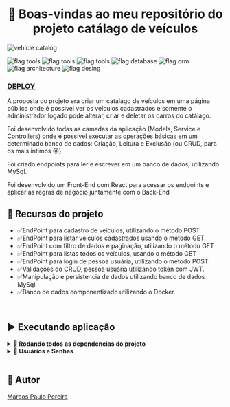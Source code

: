 <h1 align="center">🎉 Boas-vindas ao meu repositório do projeto catálago de veículos </h1>

![vehicle catalog](https://user-images.githubusercontent.com/104791582/228703451-681772cd-c984-401f-9481-67024a082ee7.gif)

![flag tools](https://img.shields.io/badge/Tools-%20Docker%20|%20.NET-9cf) ![flag tools](https://img.shields.io/badge/Languages-JavaScript%20|%20C%23-yellow) ![flag tools](https://img.shields.io/badge/Frameworks-Identity%20|%20JWT%20|%20React-yelow) ![flag database](https://img.shields.io/badge/Database-MySql-green) ![flag orm](https://img.shields.io/badge/ORM-Entity-blue) ![flag architecture](https://img.shields.io/badge/Architecture-P.O.O%20|%20MSC-orange) ![flag desing](https://img.shields.io/badge/Design%20Patterns-S.O.L.I.D-brown)

### [DEPLOY](https://karsshop.bohr.io/)

<p>A proposta do projeto era criar um catalágo de veículos em uma página pública onde é possivel ver os veículos cadastrados e somente o administrador logado pode alterar, criar e deletar os carros do catálago.</p>
<p>Foi desenvolvido todas as camadas da aplicação (Models, Service e Controllers) onde é possível executar as operações básicas em um determinado banco de dados: Criação, Leitura e Exclusão (ou CRUD, para os mais íntimos 😜).</p>
<p>Foi criado endpoints para ler e escrever em um banco de dados, utilizando MySql.</p>
<p>Foi desenvolvido um Front-End com React para acessar os endpoints e aplicar as regras de negócio juntamente com o Back-End</p>

## 🔨 Recursos do projeto

<ul>
<li>✅EndPoint para cadastro de veículos, utilizando o método POST</li>
<li>✅EndPoint para listar veículos cadastrados usando o método GET.</li>
<li>✅EndPoint com filtro de dados e paginação, utilizando o método GET</li>
<li>✅EndPoint para listas todos os veículos, usando o método GET</li>
<li>✅EndPoint para login de pessoa usuária, utilizando o método POST.</li>
<li>✅Validações do CRUD, pessoa usuária utilizando token com JWT.</li>
<li>✅Manipulação e persistencia de dados utilizando banco de dados MySql.</li>
<li>✅Banco de dados componentizado utilizando o Docker.</li>
</ul>
<br>

## ▶️ Executando aplicação

<details>
  <summary><strong>🐳 Rodando todos as dependencias do projeto</strong></summary><br />

  **⚠️ Antes de começar, seu docker-compose precisa estar na versão 1.29 ou superior. [Veja aqui](https://www.digitalocean.com/community/tutorials/how-to-install-and-use-docker-compose-on-ubuntu-20-04-pt) ou [na documentação](https://docs.docker.com/compose/install/) como instalá-lo. No primeiro artigo, você pode substituir onde está com `1.26.0` por `1.29.2`.**

> ℹ️ Rode os serviços `backend`, `frontend` e `db` com o comando:
```
 docker-compose up -d --build
```
  - Lembre-se de parar o `mysql` se estiver usando localmente na porta padrão (`3306`), ou adapte, caso queria fazer uso da aplicação em containers;

  - Esses serviços irão inicializar um container chamado `backend_vheicles_catalog`, `fontend_vheicles_catalog` e outro chamado `db_vheicles_catalog`;

  - A partir daqui você pode acessar a aplicação em `http://localhost:3000`;

  - Os endpoints dos back-end se encontram em `http://localhost:5099`;

  - **⚠️ Atenção:** Não rode o comando npm audit fix! Ele atualiza várias dependências do projeto, e essa atualização gera conflitos.

  - ✨ **Dica:** A extensão `Remote - Containers` é indicada para que você possa desenvolver sua aplicação no container Docker direto no VS Code, como você faz com seus arquivos locais.

  <img src="https://user-images.githubusercontent.com/104791582/213542711-a092f145-a6e3-4172-89f4-417379cfefae.png" width="800px" >

</details>
<details>
  <summary><strong>🏦 Usuários e Senhas</strong></summary><br />

  A aplicação possui usuário e senha padrão pré cadastrado e com suas permições de admins ativadas no banco. Utilize para testar a aplicação.

  > Email: admin@admin.com

  > Senha: @Admin123

  O banco de dados utiliza o docker já com as váriaves de anbientes e persitencia de dados porém abaixo estão as váriaveis para uma configuração local.

  ```
      MYSQL_DATABASE: vehicleCatalog
      MYSQL_USER: root
      MYSQL_PASSWORD: password
      MYSQL_HOST: localhost
      MYSQL_ROOT_PASSWORD: password
  ```
</details>
</br>

## 🧔 Autor

<div class="badge-base LI-profile-badge" data-locale="pt_BR" data-size="medium" data-theme="dark" data-type="VERTICAL" data-vanity="dev-marcospaulo" data-version="v1"><a class="badge-base__link LI-simple-link" href="https://br.linkedin.com/in/dev-marcospaulo?trk=profile-badge">Marcos Paulo Pereira</a></div>

